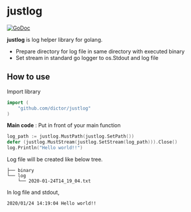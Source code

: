 # justlog
[![GoDoc](https://godoc.org/github.com/dictor/justlog?status.svg)](https://pkg.go.dev/github.com/dictor/justlog)

**justlog** is log helper library for golang.
* Prepare directory for log file in same directory with executed binary 
* Set stream in standard go logger to os.Stdout and log file

## How to use
Import library
```go
import (
	"github.com/dictor/justlog"
)
```

**Main code** : Put in front of your main function
```go
log_path := justlog.MustPath(justlog.SetPath())
defer (justlog.MustStream(justlog.SetStream(log_path))).Close()
log.Println("Hello world!!")
```

Log file will be created like below tree.
```
├── binary
└── log
    └── 2020-01-24T14_19_04.txt
```

In log file and stdout,
```
2020/01/24 14:19:04 Hello world!!
```
